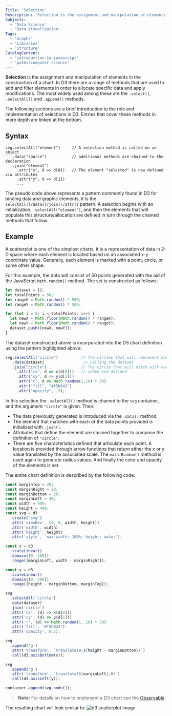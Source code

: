 ```yaml
---
Title: 'Selection'
Description: 'Selection is the assignment and manipulation of elements in the construction of a chart.'
Subjects:
  - 'Data Science'
  - 'Data Visualization'
Tags:
  - 'Graphs'
  - 'Libraries'
  - 'Structure'
CatalogContent:
  - 'introduction-to-javascript'
  - 'paths/computer-science'
---
```


**Selection** is the assignment and manipulation of elements in the construction of a chart. In D3 there are a range of methods that are used to add and filter elements in order to allocate specific data and apply modifications. The most widely used among these are the `.select()`, `.selectAll()` and `.append()` methods.

The following sections are a brief introduction to the role and implementation of selections in D3. Entries that cover these methods in more depth are linked at the bottom.

## Syntax

```pseudo
svg.selectAll("element")     // A selection method is called on an object
   .data("source")           // additional methods are chained to the declaration
   .join("element")
     .attr("x", d => d[0])   // The element "selected" is now defined via attributes
     .attr("y", d => d[1])
     ...
```

The pseudo code above represents a pattern commonly found in D3 for binding data and graphic elements, it is the `selectAll()/data()/join()/attr()` pattern. A selection begins with an initialization, `.selectAll("element")`, and then the elements that will populate this structure/allocation are defined in turn through the chained methods that follow.

## Example

A scatterplot is one of the simplest charts, it is a representation of data in 2-D space where each element is located based on an associated x-y coordinate value. Generally, each element is marked with a point, circle, or some other shape.

For this example, the data will consist of 50 points generated with the aid of the JavaScript `Math.random()` method. The set is constructed as follows:

```js
let dataset = [];
let totalPoints = 50;
let rangeX = Math.random() * 500;
let rangeY = Math.random() * 500;

for (let i = 0; i < totalPoints; i++) {
  let newX = Math.floor(Math.random() * rangeX);
  let newY = Math.floor(Math.random() * rangeY);
  dataset.push([newX, newY]);
}
```

The dataset constructed above is incorporated into the D3 chart definition using the pattern highlighted above:

```js
svg.selectAll("circle")          // The circles that will represent each pt are declared
   .data(dataset)                 // Calling the dataset
   .join("circle") .             // The circle that will match with each data pt is
     .attr("cx", d => x(d[0]))   // added and defined
     .attr("cy", d => y(d[1]))
     .attr("r", d => Math.random(1,10) * 30)
     .attr("fill", "#f5b042")
     .attr("opacity", .5);
```

In this selection the `.selectAll()` method is chained to the `svg` container, and the argument `"circle"` is given. Then:

- The data previously generated is introduced via the `.data()` method.
- The element that matches with each of the data points provided is initialized with `.join()`.
- Attributes that define the element are chained together to compose the definition of `"circle"`.
- There are five characteristics defined that articulate each point. A location is provided through arrow functions that return either the x or y value translated by the associated scale. The `math.Random()` method is used again to generate radius values. And finally the color and opacity of the elements is set.

The entire chart definition is described by the following code:

```js
const marginTop = 20;
const marginRight = 20;
const marginBottom = 30;
const marginLeft = 40;
const width = 900;
const height = 400;
const svg = d3
  .create('svg')
  .attr('viewBox', [0, 0, width, height])
  .attr('width', width)
  .attr('height', height)
  .attr('style', 'max-width: 100%; height: auto;');

const x = d3
  .scaleLinear()
  .domain([0, 500])
  .range([marginLeft, width - marginRight]);

const y = d3
  .scaleLinear()
  .domain([0, 500])
  .range([height - marginBottom, marginTop]);

svg
  .selectAll('circle')
  .data(dataset)
  .join('circle')
  .attr('cx', (d) => x(d[0]))
  .attr('cy', (d) => y(d[1]))
  .attr('r', (d) => Math.random(1, 10) * 30)
  .attr('fill', '#f5b042')
  .attr('opacity', 0.5);

svg
  .append('g')
  .attr('transform', `translate(0,${height - marginBottom})`)
  .call(d3.axisBottom(x));

svg
  .append('g')
  .attr('transform', `translate(${marginLeft},0)`)
  .call(d3.axisLeft(y));

container.append(svg.node());
```

> **Note:** For details on how to implement a D3 chart see the [Observable](https://www.codecademy.com/resources/docs/d3/observable).

The resulting chart will look similar to:
![d3 scatterplot image](https://raw.githubusercontent.com/Codecademy/docs/main/media/d3-scatterplot-example.png)
